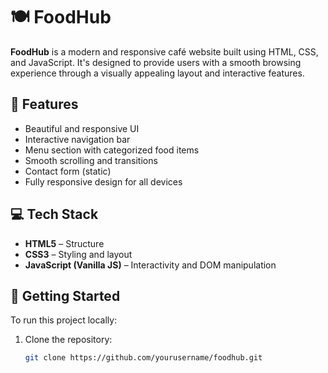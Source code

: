 # 🍽️ FoodHub

**FoodHub** is a modern and responsive café website built using HTML, CSS, and JavaScript. It's designed to provide users with a smooth browsing experience through a visually appealing layout and interactive features.

## 🌟 Features

- Beautiful and responsive UI
- Interactive navigation bar
- Menu section with categorized food items
- Smooth scrolling and transitions
- Contact form (static)
- Fully responsive design for all devices

## 💻 Tech Stack

- **HTML5** – Structure
- **CSS3** – Styling and layout
- **JavaScript (Vanilla JS)** – Interactivity and DOM manipulation

## 🚀 Getting Started

To run this project locally:

1. Clone the repository:
   ```bash
   git clone https://github.com/yourusername/foodhub.git
